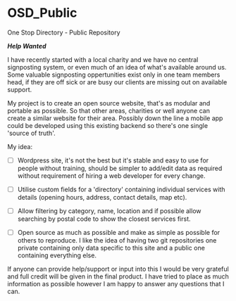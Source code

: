 # OSD_Public
One Stop Directory - Public Repository

***Help Wanted***

I have recently started with a local charity and we have no central signposting system, or even much of an idea of what's available around us.  Some valuable signposting oppertunities exist only in one team members head, if they are off sick or are busy our clients are missing out on available support.

My project is to create an open source website, that's as modular and portable as possible. So that other areas, charities or well anyone can create a similar website for their area.  Possibly down the line a mobile app could be developed using this existing backend so there's one single 'source of truth'.

My idea:

 - [ ] Wordpress site, it's not the best but it's stable and easy to use for people without training, should be simpler to add/edit data as required without requirement of hiring a web developer for every change.
	
 - [ ] Utilise custom fields for a 'directory' containing individual services with details (opening hours, address, contact details, map etc).
	
 - [ ] Allow filtering by category, name, location and if possible allow searching by postal code to show the closest services first.
	
 - [ ] Open source as much as possible and make as simple as possible for others to reproduce.  I like the idea of having two git repositories one private containing only data specific to this site and a public one containing everything else.
	
If anyone can provide help/support or input into this I would be very grateful and full credit will be given in the final product.  I have tried to place as much information as possible however I am happy to answer any questions that I can.

